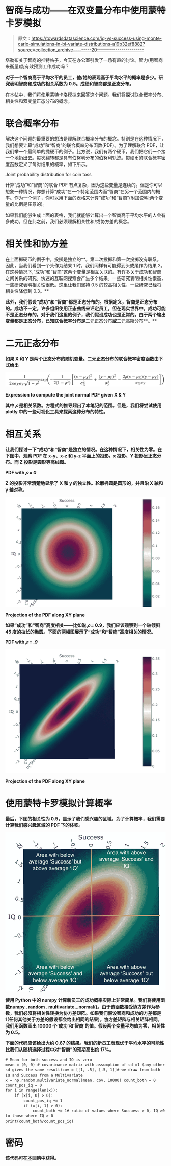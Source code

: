 # 智商与成功——在双变量分布中使用蒙特卡罗模拟

> 原文：<https://towardsdatascience.com/iq-vs-success-using-monte-carlo-simulations-in-bi-variate-distributions-a19b32ef8882?source=collection_archive---------20----------------------->

塔勒布关于智商的推特帖子，今天在办公室引发了一场有趣的讨论。智力(用智商来衡量)能有效预测工作成功吗？

**对于一个智商高于平均水平的员工，他/她的表现高于平均水平的概率是多少。研究表明智商和成功的相关系数为 0.5。成绩和智商都是正态分布。**

在本帖中，我们将使用蒙特卡洛模拟来回答这个问题。我们将探讨联合概率分布、相关性和双变量正态分布的概念。

# 联合概率分布

解决这个问题的最重要的想法是理解联合概率分布的概念。特别是在这种情况下，我们想要计算“成功”和“智商”的联合概率分布函数(PDF)。为了理解联合 PDF，让我们举一个最简单的抛硬币的例子。比方说，我们有两个硬币，我们把它们一个接一个地扔出去。每次翻转都是具有伯努利分布的伯努利轨迹。掷硬币的联合概率密度函数定义了每对结果的概率，如下所示。

Joint probability distribution for coin toss

计算“成功”和“智商”的联合 PDF 有点复杂，因为这些变量是连续的。但是你可以想象一种情况，你想计算“成功”在一个特定范围内而“智商”在另一个范围内的概率。作为一个例子，你可以用下面的表格来计算“成功”和“智商”(附加说明:两个变量的比例是任意的)。

如果我们能够生成上面的表格，我们就能够计算出一个智商高于平均水平的人会有多成功。但在此之前，我们必须理解相关性和/或协方差的概念。

# 相关性和协方差

在上面掷硬币的例子中，投掷是独立的**。第二次投掷和第一次投掷没有联系。因此，当我们看到一个头作为结果 1 时，我们同样有可能得到头或尾作为结果 2。在这种情况下,“成功”和“智商”这两个变量是相互关联的。有许多关于成功和智商之间关系的研究。快速的互联网搜索会产生多个结果。一些研究表明相关性很高，一些研究表明相关性很低。这里让我们坚持 0.5 的较高相关性，一些研究已经将相关性降低到 0.3。**

**此外，我们假设“成功”和“智商”都是正态分布的。根据定义，智商是正态分布的。成功不一定。许多组织使用正态曲线来评定员工，但在现实世界中，成功可能不是正态分布的。对于我们这里的例子，我们假设成功也是正常的。由于两个输出变量都是正态分布，已知联合概率分布是**二元正态分布**或**二元高斯分布**。**

# **二元正态分布**

**如果 X 和 Y 是两个正态分布的随机变量。二元正态分布的联合概率密度函数由下式给出**

**![](img/494e95b11d85093e6e3b5d90c0c527e8.png)**

**Expression to compute the joint normal PDF given X & Y**

**其中 *𝜌* 是相关系数。方程式的推导超出了本笔记的范围。但是，我们将尝试使用 plotly 中的一些可视化工具来探索这种分布的特性。**

# **相互关系**

**让我们探讨一下“成功”和“智商”是独立的情况。在这种情况下，相关性为零。在下图中，观察 PDF 在 x-y、x-z 和 y-z 平面上的投影。x 投影、Y 投影呈正态分布。而 Z 投影是圆形等高线图。**

**PDF with *𝜌 = 0***

**Z 的投影非常清楚地显示了 X 和 y 的独立性。轮廓椭圆是圆形的，并且沿 X 轴和 y 轴对称。**

**![](img/fcfcc2edb16a8435153739e6107fb430.png)**

**Projection of the PDF along XY plane**

**如果“成功”和“智商”高度相关——比如说 *𝜌 =* 0.9，我们应该观察到一个轴倾斜 45 度的拉长的椭圆。下面的两幅图展示了“成功”和“智商”高度相关的情况。**

**PDF with *𝜌 = .9***

**![](img/b5c355fe3506bfafeaa98a36d35f2933.png)**

**Projection of the PDF along XY plane**

# **使用蒙特卡罗模拟计算概率**

**最后，下图的相关性为 0.5，显示了我们感兴趣的区域。为了计算概率，我们需要计算我们感兴趣区域的 PDF 下的体积。**

**![](img/b0cc922fd4e810139ce5a0ecdc6fc5fe.png)**

**使用 Python 中的 numpy 计算新员工的成功概率实际上非常简单。我们将使用函数[numpy . random . multivariate _ normal](https://docs.scipy.org/doc/numpy/reference/generated/numpy.random.multivariate_normal.html)()。由于该函数接受协方差作为参数，我们必须将相关性转换为协方差矩阵。如果我们假设智商和成功的方差都是 1(任何其他关于方差的假设都会给出相同的结果)。协方差矩阵与相关矩阵相同。我们用函数画出 10000 个‘成功’和‘智商’的值。假设两个变量平均值为零，相关性为 0.5。**

**下面的代码应该给出大约 0.67 的结果。我们的新员工表现优于平均水平的可能性比我们从随机选择过程中对“智商”的预期高出约 17%。**

```
# Mean for both success and IQ is zero
mean = (0, 0) # covarinance matrix with assumption of sd =1 (any other sd gives the same result)cov = [[1, .5], [.5, 1]]# we draw from both IQ and Success from a Multivariate
x = np.random.multivariate_normal(mean, cov, 10000) count_both = 0
count_pos_iq = 0
for i in range(len(x)):
    if (x[i, 0] > 0):
        count_pos_iq += 1
        if (x[i, 1] > 0):
            count_both += 1# ratio of values where Succuess > 0, IQ >0 to those where IQ > 0
print(count_both/count_pos_iq) 
```

# **密码**

**该代码可在[本](https://github.com/saurav2608/bivariate)回购中获得。**